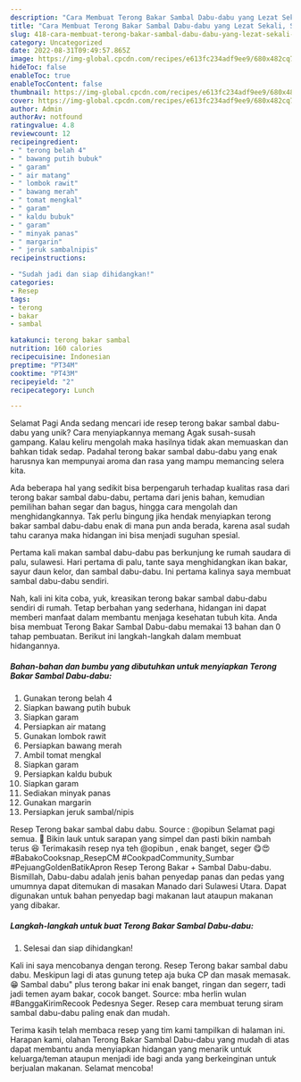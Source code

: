 ```yaml
---
description: "Cara Membuat Terong Bakar Sambal Dabu-dabu yang Lezat Sekali, Sempurna"
title: "Cara Membuat Terong Bakar Sambal Dabu-dabu yang Lezat Sekali, Sempurna"
slug: 418-cara-membuat-terong-bakar-sambal-dabu-dabu-yang-lezat-sekali-sempurna
category: Uncategorized
date: 2022-08-31T09:49:57.865Z
image: https://img-global.cpcdn.com/recipes/e613fc234adf9ee9/680x482cq70/terong-bakar-sambal-dabu-dabu-foto-resep-utama.jpg
hideToc: false
enableToc: true
enableTocContent: false
thumbnail: https://img-global.cpcdn.com/recipes/e613fc234adf9ee9/680x482cq70/terong-bakar-sambal-dabu-dabu-foto-resep-utama.jpg
cover: https://img-global.cpcdn.com/recipes/e613fc234adf9ee9/680x482cq70/terong-bakar-sambal-dabu-dabu-foto-resep-utama.jpg
author: Admin
authorAv: notfound
ratingvalue: 4.8
reviewcount: 12
recipeingredient:
- " terong belah 4"
- " bawang putih bubuk"
- " garam"
- " air matang"
- " lombok rawit"
- " bawang merah"
- " tomat mengkal"
- " garam"
- " kaldu bubuk"
- " garam"
- " minyak panas"
- " margarin"
- " jeruk sambalnipis"
recipeinstructions:

- "Sudah jadi dan siap dihidangkan!"
categories:
- Resep
tags:
- terong
- bakar
- sambal

katakunci: terong bakar sambal 
nutrition: 160 calories
recipecuisine: Indonesian
preptime: "PT34M"
cooktime: "PT43M"
recipeyield: "2"
recipecategory: Lunch

---
```



Selamat Pagi Anda sedang mencari ide resep terong bakar sambal dabu-dabu yang unik? Cara menyiapkannya memang Agak susah-susah gampang. Kalau keliru mengolah maka hasilnya tidak akan memuaskan dan bahkan tidak sedap. Padahal terong bakar sambal dabu-dabu yang enak harusnya kan mempunyai aroma dan rasa yang mampu memancing selera kita.


Ada beberapa hal yang sedikit bisa berpengaruh terhadap kualitas rasa dari terong bakar sambal dabu-dabu, pertama dari jenis bahan, kemudian pemilihan bahan segar dan bagus, hingga cara mengolah dan menghidangkannya. Tak perlu bingung jika hendak menyiapkan terong bakar sambal dabu-dabu enak di mana pun anda berada, karena asal sudah tahu caranya maka hidangan ini bisa menjadi suguhan spesial.

Pertama kali makan sambal dabu-dabu pas berkunjung ke rumah saudara di palu, sulawesi. Hari pertama di palu, tante saya menghidangkan ikan bakar, sayur daun kelor, dan sambal dabu-dabu. Ini pertama kalinya saya membuat sambal dabu-dabu sendiri.


Nah, kali ini kita coba, yuk, kreasikan terong bakar sambal dabu-dabu sendiri di rumah. Tetap berbahan yang sederhana, hidangan ini dapat memberi manfaat dalam membantu menjaga kesehatan tubuh kita. Anda bisa membuat Terong Bakar Sambal Dabu-dabu memakai 13 bahan dan 0 tahap pembuatan. Berikut ini langkah-langkah dalam membuat hidangannya.

<!--inarticleads1-->

##### Bahan-bahan dan bumbu yang dibutuhkan untuk menyiapkan Terong Bakar Sambal Dabu-dabu:

1. Gunakan  terong belah 4
1. Siapkan  bawang putih bubuk
1. Siapkan  garam
1. Persiapkan  air matang
1. Gunakan  lombok rawit
1. Persiapkan  bawang merah
1. Ambil  tomat mengkal
1. Siapkan  garam
1. Persiapkan  kaldu bubuk
1. Siapkan  garam
1. Sediakan  minyak panas
1. Gunakan  margarin
1. Persiapkan  jeruk sambal/nipis


Resep Terong bakar sambal dabu dabu. Source : @opibun Selamat pagi semua. 🥰 Bikin lauk untuk sarapan yang simpel dan pasti bikin nambah terus 😆 Terimakasih resep nya teh @opibun , enak banget, seger 😋😍 #BabakoCooksnap_ResepCM #CookpadCommunity_Sumbar #PejuangGoldenBatikApron Resep Terong Bakar + Sambal Dabu-dabu. Bismillah, Dabu-dabu adalah jenis bahan penyedap panas dan pedas yang umumnya dapat ditemukan di masakan Manado dari Sulawesi Utara. Dapat digunakan untuk bahan penyedap bagi makanan laut ataupun makanan yang dibakar. 

<!--inarticleads2-->

##### Langkah-langkah untuk buat Terong Bakar Sambal Dabu-dabu:


1. Selesai dan siap dihidangkan!

Kali ini saya mencobanya dengan terong. Resep Terong bakar sambal dabu dabu. Meskipun lagi di atas gunung tetep aja buka CP dan masak memasak. 😁 Sambal dabu&#34; plus terong bakar ini enak banget, ringan dan segerr, tadi jadi temen ayam bakar, cocok banget. Source: mba herlin wulan #BanggaKirimRecook Pedesnya Seger. Resep cara membuat terung siram sambal dabu-dabu paling enak dan mudah. 

Terima kasih telah membaca resep yang tim kami tampilkan di halaman ini. Harapan kami, olahan Terong Bakar Sambal Dabu-dabu yang mudah di atas dapat membantu anda menyiapkan hidangan yang menarik untuk keluarga/teman ataupun menjadi ide bagi anda yang berkeinginan untuk berjualan makanan. Selamat mencoba!
